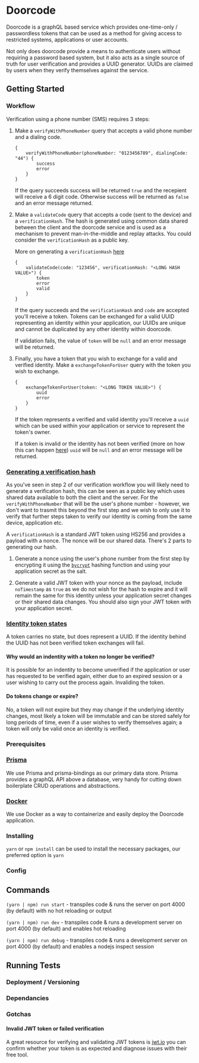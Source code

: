 # Doorcode

Doorcode is a graphQL based service which provides one-time-only / passwordless tokens that can be used as a method for giving access to restricted systems, applications or user accounts.

Not only does doorcode provide a means to authenticate users without requiring a password based system, but it also acts as a single source of truth for user verification and provides a UUID generator. UUIDs are claimed by users when they verify themselves against the service.

## Getting Started

### Workflow

Verification using a phone number (SMS) requires 3 steps:

1.  Make a `verifyWithPhoneNumber` query that accepts a valid phone number and a dialing code.

    ```
    {
        verifyWithPhoneNumber(phoneNumber: "0123456789", dialingCode: "44") {
            success
            error
        }
    }
    ```

    If the query succeeds success will be returned `true` and the recepient will receive a 6 digit code. Otherwise success will be returned as `false` and an error message returned.

2.  Make a `validateCode` query that accepts a code (sent to the device) and a `verificationHash`. The hash is generated using common data shared between the client and the doorcode service and is used as a mechanism to prevent man-in-the-middle and replay attacks. You could consider the `verificationHash` as a public key.

    More on generating a `verificationHash` [here](#generating-a-verification-hash)

    ```
    {
        validateCode(code: "123456", verificationHash: "<LONG HASH VALUE>") {
            token
            error
            valid
        }
    }
    ```

    If the query succeeds and the `verificationHash` and `code` are accepted you'll receive a token. Tokens can be exchanged for a valid UUID representing an identity within your application, our UUIDs are unique and cannot be duplicated by any other identity within doorcode.

    If validation fails, the value of `token` will be `null` and an error message will be returned.

3.  Finally, you have a token that you wish to exchange for a valid and verified identity. Make a `exchangeTokenForUser` query with the token you wish to exchange.

    ```
    {
        exchangeTokenForUser(token: "<LONG TOKEN VALUE>") {
            uuid
            error
        }
    }
    ```

    If the token represents a verified and valid identity you'll receive a `uuid` which can be used within your application or service to represent the token's owner.

    If a token is invalid or the identity has not been verified (more on how this can happen [here](#identity-token-states)) `uuid` will be `null` and an error message will be returned.

### [Generating a verification hash](#generating-a-verification-hash)

As you've seen in step 2 of our verification workflow you will likely need to generate a verification hash, this can be seen as a public key which uses shared data available to both the client and the server. For the `verifyWithPhoneNumber` that will be the user's phone number - however, we don't want to trasmit this beyond the first step and we wish to only use it to verify that further steps taken to verify our identity is coming from the same device, application etc.

A `verificationHash` is a standard JWT token using HS256 and provides a payload with a nonce. The nonce will be our shared data. There's 2 parts to generating our hash.

1.  Generate a nonce using the user's phone number from the first step by encrypting it using the [`bycrypt`](https://en.wikipedia.org/wiki/Bcrypt) hashing function and using your application secret as the salt.

2.  Generate a valid JWT token with your nonce as the payload, include `noTimestamp` as `true` as we do not wish for the hash to expire and it will remain the same for this identity unless your application secret changes or their shared data changes. You should also sign your JWT token with your application secret.

### [Identity token states](#identity-token-states)

A token carries no state, but does represent a UUID. If the identity behind the UUID has not been verified token exchanges will fail.

#### Why would an indentity with a token no longer be verified?

It is possible for an indentity to become unverified if the application or user has requested to be verified again, either due to an expired session or a user wishing to carry out the process again. Invaliding the token.

#### Do tokens change or expire?

No, a token will not expire but they may change if the underlying identity changes, most likely a token will be immutable and can be stored safely for long periods of time, even if a user wishes to verify themselves again; a token will only be valid once an identity is verified.

### Prerequisites

### [Prisma](https://github.com/graphcool/prisma)

We use Prisma and prisma-bindings as our primary data store. Prisma provides a graphQL API above a database, very handy for cutting down boilerplate CRUD operations and abstractions.

### [Docker](https://www.docker.com/)

We use Docker as a way to containerize and easily deploy the Doorcode application.

### Installing

`yarn` or `npm install` can be used to install the necessary packages, our preferred option is `yarn`

### Config

## Commands

`(yarn | npm) run start` - transpiles code & runs the server on port 4000 (by default) with no hot reloading or output

`(yarn | npm) run dev` - transpiles code & runs a development server on port 4000 (by default) and enables hot reloading

`(yarn | npm) run debug` - transpiles code & runs a development server on port 4000 (by default) and enables a nodejs inspect session

## Running Tests

### Deployment / Versioning

### Dependancies

### Gotchas

#### Invalid JWT token or failed verification

A great resource for verifying and validating JWT tokens is [jwt.io](https://jwt.io/) you can confirm whether your token is as expected and diagnose issues with their free tool.
